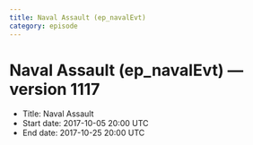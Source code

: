 ```yaml
---
title: Naval Assault (ep_navalEvt)
category: episode
---
```


# Naval Assault (ep_navalEvt) — version 1117



  * Title: Naval Assault
  * Start date: 2017-10-05 20:00 UTC
  * End date: 2017-10-25 20:00 UTC

